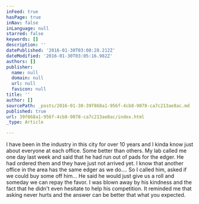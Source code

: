 ```yaml
---
inFeed: true
hasPage: true
inNav: false
inLanguage: null
starred: false
keywords: []
description: ''
datePublished: '2016-01-30T03:08:28.212Z'
dateModified: '2016-01-30T03:05:16.982Z'
authors: []
publisher:
  name: null
  domain: null
  url: null
  favicon: null
title: ''
author: []
sourcePath: _posts/2016-01-30-39f868a1-956f-4cb8-9078-ca7c213ae8ac.md
published: true
url: 39f868a1-956f-4cb8-9078-ca7c213ae8ac/index.html
_type: Article

---
```

I have been in the industry in this city for over 10 years and I kinda know just about everyone at each office. Some better than others. My lab called me one day last week and said that he had run out of pads for the edger. He had ordered them and they have just not arrived yet. I know that another office in the area has the same edger as we do.... So I called him, asked if we could buy some off him... He said he would just give us a roll and someday we can repay the favor. I was blown away by his kindness and the fact that he didn't even hesitate to help his competition. It reminded me that asking never hurts and the answer can be better that what you expected.